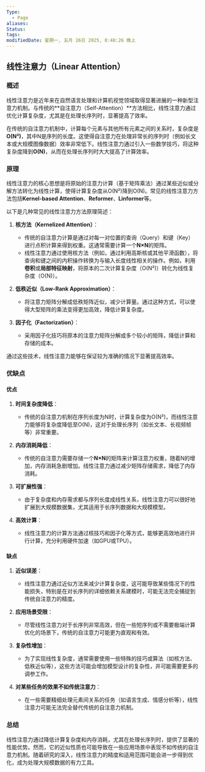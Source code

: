 ```yaml
---
Type:
  - Page
aliases: 
Status: 
tags: 
modifiedDate: 星期一, 五月 26日 2025, 8:48:26 晚上
---
```


## 线性注意力（Linear Attention）

### 概述

线性注意力是近年来在自然语言处理和计算机视觉领域取得显著进展的一种新型注意力机制。与传统的**自注意力（Self-Attention）**方法相比，线性注意力通过优化计算复杂度，尤其是在处理长序列时，显著提高了效率。

在传统的自注意力机制中，计算每个元素与其他所有元素之间的关系时，复杂度是**O(N²)**，其中N是序列的长度。这使得自注意力在处理非常长的序列时（例如长文本或大规模图像数据）效率非常低下。线性注意力通过引入一些数学技巧，将这种复杂度降到**O(N)**，从而在处理长序列时大大提高了计算效率。

### 原理

线性注意力的核心思想是将原始的注意力计算（基于矩阵乘法）通过某些近似或分解方法转化为线性计算，使得计算复杂度从O(N²)降到O(N)。常见的线性注意力方法包括**Kernel-based Attention**、**Reformer**、**Linformer**等。

以下是几种常见的线性注意力方法原理简述：

1. **核方法（Kernelized Attention）**：
    
    - 传统的自注意力计算是通过对每一对位置的查询（Query）和键（Key）进行点积计算来得到权重。这通常需要计算一个**N×N**的矩阵。
    - 线性注意力通过使用核方法（例如，通过利用高斯核或其他平滑函数），将查询和键之间的内积操作转换为与输入长度线性相关的操作。例如，利用**卷积**或**局部特征映射**，将原本的二次计算复杂度（O(N²)）转化为线性复杂度（O(N)）。
2. **低秩近似（Low-Rank Approximation）**：
    
    - 将注意力矩阵分解成低秩矩阵近似，减少计算量。通过这种方式，可以使得大型矩阵的乘法变得更加高效，降低计算复杂度。
3. **因子化（Factorization）**：
    
    - 采用因子化技巧将原本的注意力矩阵分解成多个较小的矩阵，降低计算和存储的成本。

通过这些技术，线性注意力能够在保证较为准确的情况下显著提高效率。

### 优缺点

#### 优点

1. **时间复杂度降低**：
    
    - 传统的自注意力机制在序列长度为N时，计算复杂度为O(N²)，而线性注意力能够将复杂度降低至O(N)，这对于处理长序列（如长文本、长视频帧等）非常重要。
2. **内存消耗降低**：
    
    - 传统的自注意力需要存储一个**N×N**的矩阵来计算注意力权重，随着N的增加，内存消耗急剧增加。线性注意力通过减少矩阵存储需求，降低了内存消耗。
3. **可扩展性强**：
    
    - 由于复杂度和内存需求都与序列长度成线性关系，线性注意力可以很好地扩展到大规模数据集，尤其适用于长序列数据和大规模模型。
4. **高效计算**：
    
    - 线性注意力的计算方法通过核技巧和因子化等方式，能够更高效地进行并行计算，充分利用硬件加速（如GPU或TPU）。

#### 缺点

1. **近似误差**：
    
    - 线性注意力通过近似方法来减少计算复杂度，这可能导致某些情况下的性能损失，特别是在对长序列的详细依赖关系建模时，可能无法完全捕捉到传统自注意力的精度。
2. **应用场景受限**：
    
    - 尽管线性注意力对于长序列非常高效，但在一些短序列或不需要极端计算优化的场景下，传统的自注意力可能更为直观和有效。
3. **复杂性增加**：
    
    - 为了实现线性复杂度，通常需要使用一些特殊的技巧或算法（如核方法、低秩近似等），这些方法可能会增加模型设计的复杂性，并可能需要更多的调参工作。
4. **对某些任务的效果不如传统注意力**：
    
    - 在一些需要精细处理元素间关系的任务（如语言生成、情感分析等），线性注意力可能无法完全替代传统的自注意力机制。

### 总结

线性注意力通过降低计算复杂度和内存消耗，尤其在处理长序列时，提供了显著的性能优势。然而，它的近似性质也可能导致在一些应用场景中表现不如传统的自注意力机制。随着研究的深入，线性注意力的精度和适用范围可能会进一步得到优化，成为处理大规模数据的有力工具。
